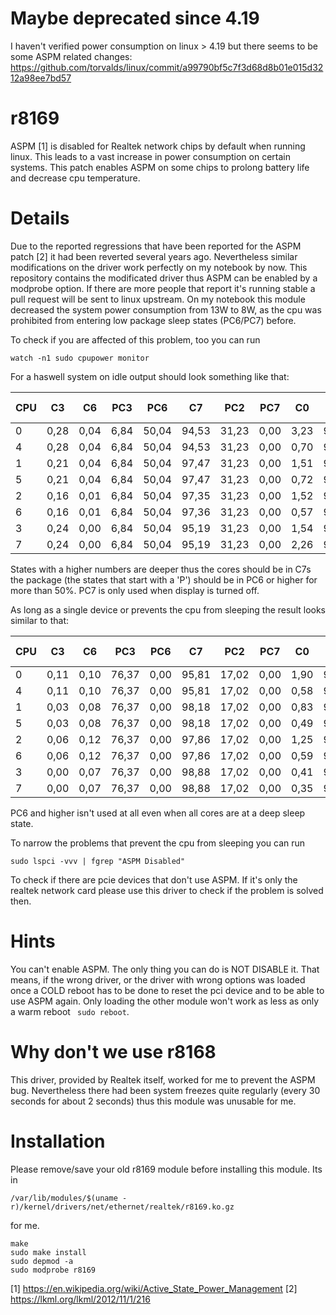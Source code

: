 # Maybe deprecated since 4.19
I haven't verified power consumption on linux > 4.19 but there seems to be some ASPM related changes:
https://github.com/torvalds/linux/commit/a99790bf5c7f3d68d8b01e015d3212a98ee7bd57

# r8169

ASPM [1] is disabled for Realtek network chips by default when running linux. This leads to a vast increase in power consumption on certain systems. This patch enables ASPM on some chips to prolong battery life and decrease cpu temperature.

# Details

Due to the reported regressions that have been reported for the ASPM patch [2] it had been reverted several years ago. Nevertheless similar modifications on the driver work perfectly on my notebook by now. This repository contains the modificated driver thus ASPM can be enabled by a modprobe option. If there are more people that report it's running stable a pull request will be sent to linux upstream.
On my notebook this module decreased the system power consumption from 13W to 8W, as the cpu was prohibited from entering low package sleep states (PC6/PC7) before.

To check if you are affected of this problem, too you can run
```
watch -n1 sudo cpupower monitor
```

For a haswell system on idle output should look something like that:

|CPU | C3   | C6   | PC3  | PC6  | C7   | PC2  | PC7  | C0   | Cx   | Freq | POLL | C1-H | C1E- | C3-H | C6-H | C7s-
|----|------|------|------|------|-------|-----|------|------|----|---------|-----|------|------|------|------|----|
|   0|  0,28|  0,04|  6,84| 50,04| 94,53| 31,23|  0,00|  3,23| 96,77|  2469|  0,00|  0,73|  0,31|  0,31|  0,04| 95,21
|   4|  0,28|  0,04|  6,84| 50,04| 94,53| 31,23|  0,00|  0,70| 99,30|  2386|  0,00|  0,00|  0,00|  0,00|  0,00| 99,67
|   1|  0,21|  0,04|  6,84| 50,04| 97,47| 31,23|  0,00|  1,51| 98,49|  2773|  0,00|  0,00|  0,02|  0,19|  0,10| 98,53
|   5|  0,21|  0,04|  6,84| 50,04| 97,47| 31,23|  0,00|  0,72| 99,28|  2363|  0,00|  0,00|  0,02|  0,11|  0,00| 99,52
|   2|  0,16|  0,01|  6,84| 50,04| 97,35| 31,23|  0,00|  1,52| 98,48|  2493|  0,00|  0,00|  0,00|  0,21|  0,00| 98,59
|   6|  0,16|  0,01|  6,84| 50,04| 97,36| 31,23|  0,00|  0,57| 99,43|  2334|  0,00|  0,00|  0,00|  0,10|  0,00| 99,70
|   3|  0,24|  0,00|  6,84| 50,04| 95,19| 31,23|  0,00|  1,54| 98,46|  2435|  0,00|  0,00|  0,00|  0,10|  0,00| 98,64
|   7|  0,24|  0,00|  6,84| 50,04| 95,19| 31,23|  0,00|  2,26| 97,74|  2465|  0,00|  0,00|  0,01|  0,21|  0,00| 97,77 
   
States with a higher numbers are deeper thus the cores should be in C7s the package (the states that start with a 'P') should be in PC6 or higher for more than 50%. PC7 is only used when display is turned off.

As long as a single device or prevents the cpu from sleeping the result looks similar to that:

|CPU | C3   | C6   | PC3  | PC6  | C7   | PC2  | PC7  | C0   | Cx   | Freq | POLL | C1-H | C1E- | C3-H | C6-H | C7s-
|----|------|------|------|------|-------|-----|------|------|----|---------|-----|------|------|------|------|----|
   0|  0,11|  0,10| 76,37|  0,00| 95,81| 17,02|  0,00|  1,90| 98,10|  2484|  0,00|  1,27|  0,30|  0,11|  0,10| 96,25
   4|  0,11|  0,10| 76,37|  0,00| 95,81| 17,02|  0,00|  0,58| 99,42|  2707|  0,00|  0,00|  0,00|  0,04|  0,00| 99,65
   1|  0,03|  0,08| 76,37|  0,00| 98,18| 17,02|  0,00|  0,83| 99,17|  2598|  0,00|  0,00|  0,10|  0,00|  0,08| 99,27
   5|  0,03|  0,08| 76,37|  0,00| 98,18| 17,02|  0,00|  0,49| 99,51|  2716|  0,00|  0,00|  0,01|  0,03|  0,00| 99,73
   2|  0,06|  0,12| 76,37|  0,00| 97,86| 17,02|  0,00|  1,25| 98,75|  2497|  0,00|  0,00|  0,00|  0,07|  0,06| 98,78
   6|  0,06|  0,12| 76,37|  0,00| 97,86| 17,02|  0,00|  0,59| 99,41|  2661|  0,00|  0,00|  0,00|  0,00|  0,06| 99,60
   3|  0,00|  0,07| 76,37|  0,00| 98,88| 17,02|  0,00|  0,41| 99,59|  2777|  0,00|  0,00|  0,00|  0,00|  0,07| 99,80
   7|  0,00|  0,07| 76,37|  0,00| 98,88| 17,02|  0,00|  0,35| 99,65|  2748|  0,00|  0,00|  0,00|  0,00|  0,00| 99,92 
   
PC6 and higher isn't used at all even when all cores are at a deep sleep state.

To narrow the problems that prevent the cpu from sleeping you can run
```
sudo lspci -vvv | fgrep "ASPM Disabled" 
```
To check if there are pcie devices that don't use ASPM.
If it's only the realtek network card please use this driver to check if the problem is solved then.

# Hints

You can't enable ASPM. The only thing you can do is NOT DISABLE it. That means, if the wrong driver, or the driver with wrong options was loaded once a COLD reboot has to be done to reset the pci device and to be able to use ASPM again. Only loading the other module won't work as less as only a warm reboot ` sudo reboot`.

# Why don't we use r8168

This driver, provided by Realtek itself, worked for me to prevent the ASPM bug. Nevertheless there had been system freezes quite regularly (every 30 seconds for about 2 seconds) thus this module was unusable for me.

# Installation
Please remove/save your old r8169 module before installing this module. Its in 
```
/var/lib/modules/$(uname -r)/kernel/drivers/net/ethernet/realtek/r8169.ko.gz
```
for me.

```
make
sudo make install
sudo depmod -a
sudo modprobe r8169
 ```
 

[1] https://en.wikipedia.org/wiki/Active_State_Power_Management
[2] https://lkml.org/lkml/2012/11/1/216
